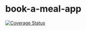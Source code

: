 # book-a-meal-app

[![Coverage Status](https://coveralls.io/repos/github/yomigeek/book-a-meal-app/badge.svg?branch=master)](https://coveralls.io/github/yomigeek/book-a-meal-app?branch=master)
